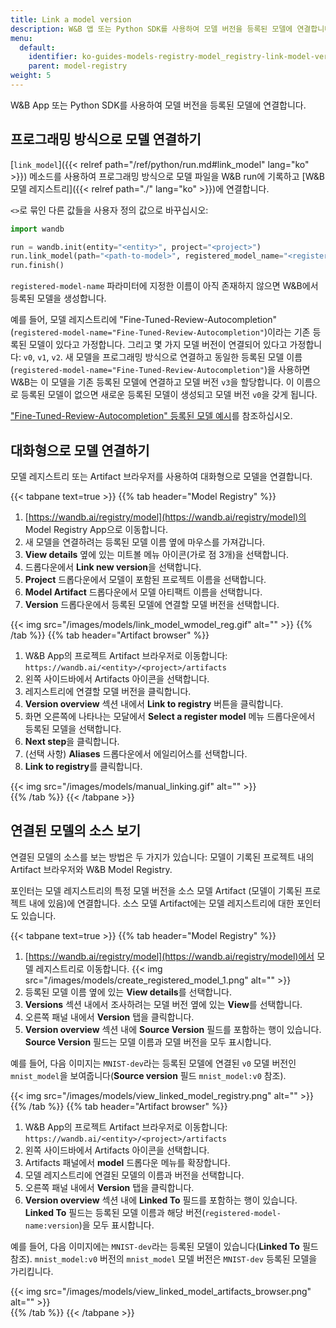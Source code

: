 ```yaml
---
title: Link a model version
description: W&B 앱 또는 Python SDK를 사용하여 모델 버전을 등록된 모델에 연결합니다.
menu:
  default:
    identifier: ko-guides-models-registry-model_registry-link-model-version
    parent: model-registry
weight: 5
---
```


W&B App 또는 Python SDK를 사용하여 모델 버전을 등록된 모델에 연결합니다.

## 프로그래밍 방식으로 모델 연결하기

[`link_model`]({{< relref path="/ref/python/run.md#link_model" lang="ko" >}}) 메소드를 사용하여 프로그래밍 방식으로 모델 파일을 W&B run에 기록하고 [W&B 모델 레지스트리]({{< relref path="./" lang="ko" >}})에 연결합니다.

`<>`로 묶인 다른 값들을 사용자 정의 값으로 바꾸십시오:

```python
import wandb

run = wandb.init(entity="<entity>", project="<project>")
run.link_model(path="<path-to-model>", registered_model_name="<registered-model-name>")
run.finish()
```

`registered-model-name` 파라미터에 지정한 이름이 아직 존재하지 않으면 W&B에서 등록된 모델을 생성합니다.

예를 들어, 모델 레지스트리에 "Fine-Tuned-Review-Autocompletion"(`registered-model-name="Fine-Tuned-Review-Autocompletion"`)이라는 기존 등록된 모델이 있다고 가정합니다. 그리고 몇 가지 모델 버전이 연결되어 있다고 가정합니다: `v0`, `v1`, `v2`. 새 모델을 프로그래밍 방식으로 연결하고 동일한 등록된 모델 이름(`registered-model-name="Fine-Tuned-Review-Autocompletion"`)을 사용하면 W&B는 이 모델을 기존 등록된 모델에 연결하고 모델 버전 `v3`을 할당합니다. 이 이름으로 등록된 모델이 없으면 새로운 등록된 모델이 생성되고 모델 버전 `v0`을 갖게 됩니다.

["Fine-Tuned-Review-Autocompletion" 등록된 모델 예시](https://wandb.ai/reviewco/registry/model?selectionPath=reviewco%2Fmodel-registry%2FFinetuned-Review-Autocompletion&view=all-models)를 참조하십시오.

## 대화형으로 모델 연결하기
모델 레지스트리 또는 Artifact 브라우저를 사용하여 대화형으로 모델을 연결합니다.

{{< tabpane text=true >}}
  {{% tab header="Model Registry" %}}
1. [https://wandb.ai/registry/model](https://wandb.ai/registry/model)의 Model Registry App으로 이동합니다.
2. 새 모델을 연결하려는 등록된 모델 이름 옆에 마우스를 가져갑니다.
3. **View details** 옆에 있는 미트볼 메뉴 아이콘(가로 점 3개)을 선택합니다.
4. 드롭다운에서 **Link new version**을 선택합니다.
5. **Project** 드롭다운에서 모델이 포함된 프로젝트 이름을 선택합니다.
6. **Model Artifact** 드롭다운에서 모델 아티팩트 이름을 선택합니다.
7. **Version** 드롭다운에서 등록된 모델에 연결할 모델 버전을 선택합니다.

{{< img src="/images/models/link_model_wmodel_reg.gif" alt="" >}}
  {{% /tab %}}
  {{% tab header="Artifact browser" %}}
1. W&B App의 프로젝트 Artifact 브라우저로 이동합니다: `https://wandb.ai/<entity>/<project>/artifacts`
2. 왼쪽 사이드바에서 Artifacts 아이콘을 선택합니다.
3. 레지스트리에 연결할 모델 버전을 클릭합니다.
4. **Version overview** 섹션 내에서 **Link to registry** 버튼을 클릭합니다.
5. 화면 오른쪽에 나타나는 모달에서 **Select a register model** 메뉴 드롭다운에서 등록된 모델을 선택합니다.
6. **Next step**을 클릭합니다.
7. (선택 사항) **Aliases** 드롭다운에서 에일리어스를 선택합니다.
8. **Link to registry**를 클릭합니다.

{{< img src="/images/models/manual_linking.gif" alt="" >}}  
  {{% /tab %}}
{{< /tabpane >}}



## 연결된 모델의 소스 보기

연결된 모델의 소스를 보는 방법은 두 가지가 있습니다: 모델이 기록된 프로젝트 내의 Artifact 브라우저와 W&B Model Registry.

포인터는 모델 레지스트리의 특정 모델 버전을 소스 모델 Artifact (모델이 기록된 프로젝트 내에 있음)에 연결합니다. 소스 모델 Artifact에는 모델 레지스트리에 대한 포인터도 있습니다.

{{< tabpane text=true >}}
  {{% tab header="Model Registry" %}}
1. [https://wandb.ai/registry/model](https://wandb.ai/registry/model)에서 모델 레지스트리로 이동합니다.
{{< img src="/images/models/create_registered_model_1.png" alt="" >}}
2. 등록된 모델 이름 옆에 있는 **View details**를 선택합니다.
3. **Versions** 섹션 내에서 조사하려는 모델 버전 옆에 있는 **View**를 선택합니다.
4. 오른쪽 패널 내에서 **Version** 탭을 클릭합니다.
5. **Version overview** 섹션 내에 **Source Version** 필드를 포함하는 행이 있습니다. **Source Version** 필드는 모델 이름과 모델 버전을 모두 표시합니다.

예를 들어, 다음 이미지는 `MNIST-dev`라는 등록된 모델에 연결된 `v0` 모델 버전인 `mnist_model`을 보여줍니다(**Source version** 필드 `mnist_model:v0` 참조).

{{< img src="/images/models/view_linked_model_registry.png" alt="" >}}  
  {{% /tab %}}
  {{% tab header="Artifact browser" %}}
1. W&B App의 프로젝트 Artifact 브라우저로 이동합니다: `https://wandb.ai/<entity>/<project>/artifacts`
2. 왼쪽 사이드바에서 Artifacts 아이콘을 선택합니다.
3. Artifacts 패널에서 **model** 드롭다운 메뉴를 확장합니다.
4. 모델 레지스트리에 연결된 모델의 이름과 버전을 선택합니다.
5. 오른쪽 패널 내에서 **Version** 탭을 클릭합니다.
6. **Version overview** 섹션 내에 **Linked To** 필드를 포함하는 행이 있습니다. **Linked To** 필드는 등록된 모델 이름과 해당 버전(`registered-model-name:version`)을 모두 표시합니다.

예를 들어, 다음 이미지에는 `MNIST-dev`라는 등록된 모델이 있습니다(**Linked To** 필드 참조). `mnist_model:v0` 버전의 `mnist_model` 모델 버전은 `MNIST-dev` 등록된 모델을 가리킵니다.

{{< img src="/images/models/view_linked_model_artifacts_browser.png" alt="" >}}  
  {{% /tab %}}
{{< /tabpane >}}
